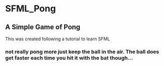 # SFML_Pong
## A Simple Game of Pong
This was created following a tutorial to learn SFML

### not really pong more just keep the ball in the air.  The ball does get faster each time you hit it with the bat though...
